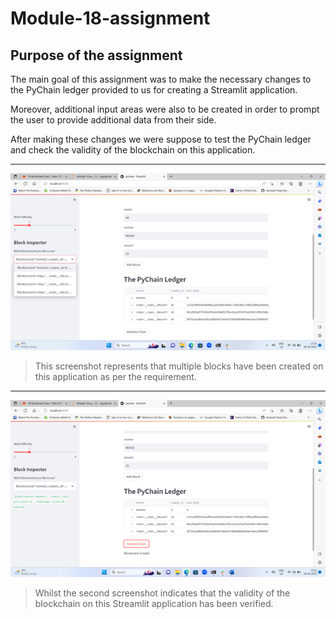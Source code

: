 # Module-18-assignment

## Purpose of the assignment

The main goal of this assignment was to make the necessary changes to the PyChain ledger provided to us for creating a Streamlit application. 

Moreover, additional input areas were also to be created in order to prompt the user to provide additional data from their side. 

After making these changes we were suppose to test the PyChain ledger and check the validity of the blockchain on this application.

---

![multiple block screenshot](multiple_block_screenshot.png)

> This screenshot represents that multiple blocks have been created on this application as per the requirement. 

------

![blockchain validity](blockchain_validity_screenshot.png)

> Whilst the second screenshot indicates that the validity of the blockchain on this Streamlit application has been verified. 